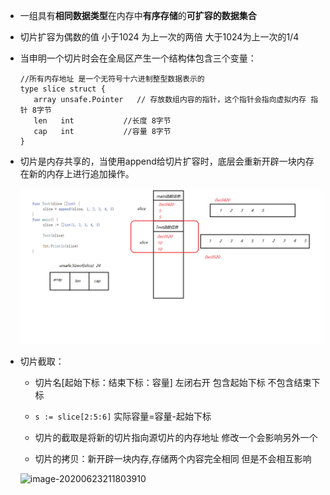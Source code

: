 + 一组具有**相同数据类型**在内存中**有序存储**的**可扩容的数据集合**

+ 切片扩容为偶数的值  小于1024 为上一次的两倍 大于1024为上一次的1/4

+ 当申明一个切片时会在全局区产生一个结构体包含三个变量：

  ```
  //所有内存地址 是一个无符号十六进制整型数据表示的
  type slice struct {
     array unsafe.Pointer   // 存放数组内容的指针，这个指针会指向虚拟内存 指针 8字节
     len   int           //长度 8字节
     cap   int           //容量 8字节
  }
  ```

+ 切片是内存共享的，当使用append给切片扩容时，底层会重新开辟一块内存在新的内存上进行追加操作。

  ![05切片的值传递](./img\05切片的值传递.png)

+ 切片截取：

  + 切片名[起始下标：结束下标：容量]  左闭右开 包含起始下标 不包含结束下标
  + `s := slice[2:5:6]`  实际容量=容量-起始下标
  + 切片的截取是将新的切片指向源切片的内存地址  修改一个会影响另外一个

  + 切片的拷贝：新开辟一块内存,存储两个内容完全相同 但是不会相互影响

  ![image-20200623211803910](/Users/yuyu/Desktop/study/mynotes/golang/.\img\image-20200623211803910.png)

  #### 

